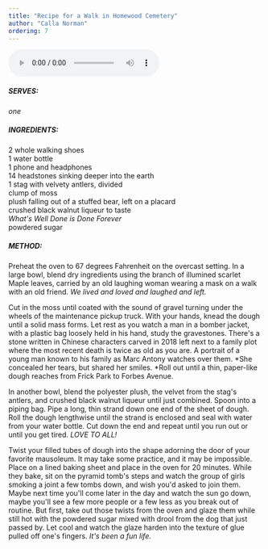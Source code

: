 ```yaml
---
title: "Recipe for a Walk in Homewood Cemetery"
author: "Calla Norman"
ordering: 7
---
```


<audio controls src="/assets/zine/z3/Homewood Cemetery.m4a">
<a href="/assets/zine/z3/Homewood Cemetery.m4a">Download audio</a>
</audio>

##### SERVES:

_one_

##### INGREDIENTS:

2 whole walking shoes\
1 water bottle\
1 phone and headphones\
14 headstones sinking deeper into the earth\
1 stag with velvety antlers, divided\
clump of moss\
plush falling out of a stuffed bear, left on a placard\
crushed black walnut liqueur to taste\
_What's Well Done is Done Forever_\
powdered sugar

##### METHOD:

Preheat the oven to 67 degrees Fahrenheit on the overcast setting. In a large bowl, blend dry ingredients using the branch of illumined scarlet Maple leaves, carried by an old laughing woman wearing a mask on a walk with an old friend. *We lived and loved and laughed and left.*

Cut in the moss until coated with the sound of gravel turning under the wheels of the maintenance pickup truck. With your hands, knead the dough until a solid mass forms. Let rest as you watch a man in a bomber jacket, with a plastic bag loosely held in his hand, study the gravestones. There's a stone written in Chinese characters carved in 2018 left next to a family plot where the most recent death is twice as old as you are. A portrait of a young man known to his family as Marc Antony watches over them. *She concealed her tears, but shared her smiles. *Roll out until a thin, paper-like dough reaches from Frick Park to Forbes Avenue.

In another bowl, blend the polyester plush, the velvet from the stag's antlers, and crushed black walnut liqueur until just combined. Spoon into a piping bag. Pipe a long, thin strand down one end of the sheet of dough. Roll the dough lengthwise until the strand is enclosed and seal with water from your water bottle. Cut down the end and repeat until you run out or until you get tired. *LOVE TO ALL!*

Twist your filled tubes of dough into the shape adorning the door of your favorite mausoleum. It may take some practice, and it may be impossible. Place on a lined baking sheet and place in the oven for 20 minutes. While they bake, sit on the pyramid tomb's steps and watch the group of girls smoking a joint a few tombs down, and wish you'd asked to join them. Maybe next time you'll come later in the day and watch the sun go down, maybe you'll see a few more people or a few less as you break out of routine. But first, take out those twists from the oven and glaze them while still hot with the powdered sugar mixed with drool from the dog that just passed by. Let cool and watch the glaze harden into the texture of glue pulled off one's fingers. *It's been a fun life.*
